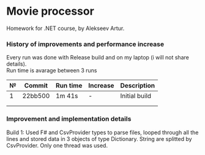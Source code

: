 # Movie processor
Homework for .NET course, by Alekseev Artur.

### History of improvements and performance increase
Every run was done with Release build and on my laptop (i will not share details). <br>
Run time is avarage between 3 runs

| № | Commit  | Run time | Increase | Description   |
|---|---------|----------|----------|---------------|
| 1 | 22bb500 | 1m 41s   | -        | Initial build |
|   |         |          |          |               |
|   |         |          |          |               |

### Improvement and implementation details

Build 1: Used F# and CsvProvider types to parse files, looped through all the lines and stored data in 3 objects of type Dictionary<T>. String are splitted by CsvProvider. Only one thread was used.
